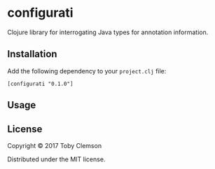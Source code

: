 # configurati

Clojure library for interrogating Java types for annotation information.

## Installation

Add the following dependency to your `project.clj` file:

    [configurati "0.1.0"]

## Usage

## License

Copyright © 2017 Toby Clemson

Distributed under the MIT license.
